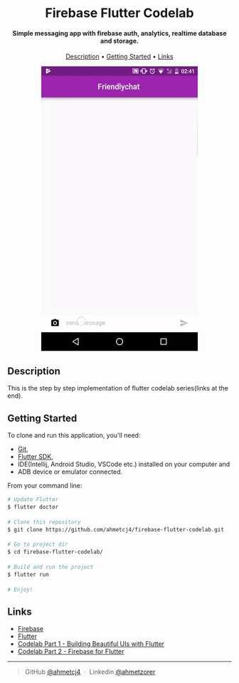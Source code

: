 
<h1 align="center">
  Firebase Flutter Codelab
  <br>
</h1>
    
<h4 align="center">Simple messaging app with firebase auth, analytics, realtime database and storage.</h4>

<p align="center">
  <a href="#description">Description</a> •
  <a href="#getting-started">Getting Started</a> •
  <a href="#links">Links</a>
</p>

<p align="center">
  <img src="https://github.com/ahmetcj4/firebase-flutter-codelab/blob/master/ss.gif" alt="Screenshot"/>
</p>

## Description
This is the step by step implementation of flutter codelab series(links at the end). 
## Getting Started

To clone and run this application, you'll need:
 - [Git](https://git-scm.com),
 - [Flutter SDK](http://flutter.io/),
 - IDE(Intellij, Android Studio, VSCode etc.) installed on your computer and 
 - ADB device or emulator connected.
 
 From your command line:

```bash
# Update Flutter
$ flutter doctor

# Clone this repository
$ git clone https://github.com/ahmetcj4/firebase-flutter-codelab.git

# Go to project dir
$ cd firebase-flutter-codelab/

# Build and run the project
$ flutter run

# Enjoy!
```
## Links
- [Firebase](http://hackathon.getir.com/)
- [Flutter](http://flutter.io/)
- [Codelab Part 1 - Building Beautiful UIs with Flutter](https://codelabs.developers.google.com/codelabs/flutter/index.html)
- [Codelab Part 2 - Firebase for Flutter](https://codelabs.developers.google.com/codelabs/flutter-firebase/index.html)

---

> GitHub [@ahmetcj4](https://github.com/ahmetcj4) &nbsp;&middot;&nbsp;
> Linkedin [@ahmetzorer](https://www.linkedin.com/in/ahmetzorer/)
